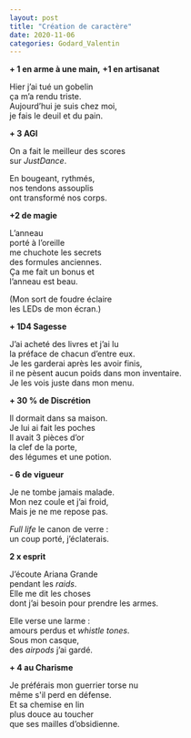```yaml
---
layout: post
title: "Création de caractère"
date: 2020-11-06
categories: Godard_Valentin
---
```


**+ 1 en arme à une main,**
**+1 en artisanat**

Hier j’ai tué un gobelin  
ça m’a rendu triste.  
Aujourd’hui je suis chez moi,  
je fais le deuil et du pain.

**+ 3 AGI**

On a fait le meilleur des scores  
sur *JustDance*.

En bougeant, rythmés,  
nos tendons assouplis  
ont transformé nos corps.

**+2 de magie**

L’anneau  
porté à l’oreille  
me chuchote les secrets  
des formules anciennes.  
Ça me fait un bonus et  
l’anneau est beau.

(Mon sort de foudre éclaire  
les LEDs de mon écran.)

**+ 1D4 Sagesse**

J’ai acheté des livres et j’ai lu  
la préface de chacun d’entre eux.  
Je les garderai après les avoir finis,  
il ne pèsent aucun poids dans mon inventaire.  
Je les vois juste dans mon menu.

**+ 30 % de Discrétion**

Il dormait dans sa maison.  
Je lui ai fait les poches  
Il avait 3 pièces d’or  
la clef de la porte,  
des légumes et une potion.

**- 6 de vigueur**

Je ne tombe jamais malade.  
Mon nez coule et j’ai froid,  
Mais je ne me repose pas.

*Full life* le canon de verre :  
un coup porté, j’éclaterais.

**2 x esprit**

J’écoute Ariana Grande  
pendant les *raids*.  
Elle me dit les choses  
dont j’ai besoin pour prendre les armes.

Elle verse une larme :  
amours perdus et *whistle tones*.  
Sous mon casque,  
des *airpods* j’ai gardé.

**+ 4 au Charisme**

Je préférais mon guerrier torse nu  
même s'il perd en défense.  
Et sa chemise en lin  
plus douce au toucher  
que ses mailles d’obsidienne.
